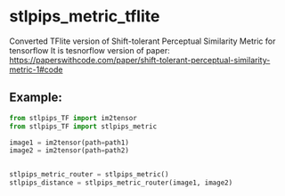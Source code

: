 # stlpips_metric_tflite

Converted TFlite version of Shift-tolerant Perceptual Similarity Metric  for tensorflow
It is tesnorflow version of paper: https://paperswithcode.com/paper/shift-tolerant-perceptual-similarity-metric-1#code

## Example:
```python
from stlpips_TF import im2tensor
from stlpips_TF import stlpips_metric

image1 = im2tensor(path=path1)
image2 = im2tensor(path=path2)


stlpips_metric_router = stlpips_metric()
stlpips_distance = stlpips_metric_router(image1, image2)

```

